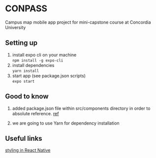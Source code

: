 # CONPASS
Campus map mobile app project for mini-capstone course at Concordia University 

## Setting up

1. install expo cli on your machine <br/>
`npm install -g expo-cli`
2. install dependencies <br/>
`yarn install`
3. start app (see package.json scripts) <br/>
`expo start`


## Good to know
1. added package.json file within src/components directory in order to absolute reference. [ref](https://medium.com/better-programming/using-absolute-paths-in-react-native-3be369244fb1)

2. we are going to use Yarn for dependency installation


## Useful links
[styling in React Native](https://medium.com/mindorks/everything-to-know-about-styling-in-react-native-7e30aed53ad)